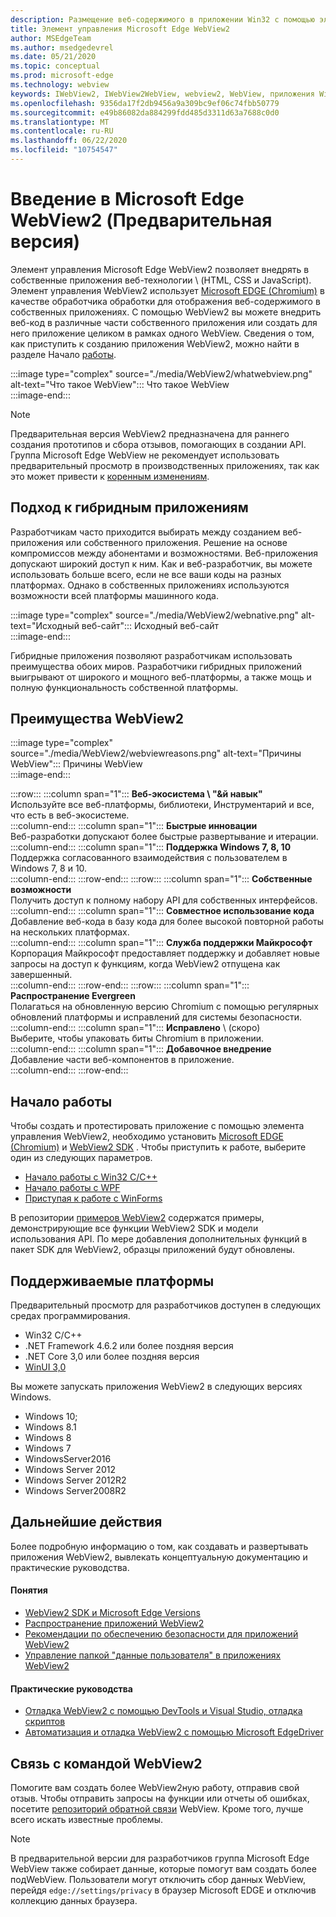 ```yaml
---
description: Размещение веб-содержимого в приложении Win32 с помощью элемента управления Microsoft Edge WebView 2
title: Элемент управления Microsoft Edge WebView2
author: MSEdgeTeam
ms.author: msedgedevrel
ms.date: 05/21/2020
ms.topic: conceptual
ms.prod: microsoft-edge
ms.technology: webview
keywords: IWebView2, IWebView2WebView, webview2, WebView, приложения Win32, Win32, EDGE, ICoreWebView2, CoreWebView2, ICoreWebView2Host, элементы управления браузером, EDGE HTML, Windows Forms, WinForms, WPF, .NET
ms.openlocfilehash: 9356da17f2db9456a9a309bc9ef06c74fbb50779
ms.sourcegitcommit: e49b86082da884299fdd485d3311d63a7688c0d0
ms.translationtype: MT
ms.contentlocale: ru-RU
ms.lasthandoff: 06/22/2020
ms.locfileid: "10754547"
---
```

# Введение в Microsoft Edge WebView2 (Предварительная версия)  

Элемент управления Microsoft Edge WebView2 позволяет внедрять в собственные приложения веб-технологии \ (HTML, CSS и JavaScript).  Элемент управления WebView2 использует [Microsoft EDGE (Chromium)](https://www.microsoftedgeinsider.com) в качестве обработчика обработки для отображения веб-содержимого в собственных приложениях.  С помощью WebView2 вы можете внедрить веб-код в различные части собственного приложения или создать для него приложение целиком в рамках одного WebView.  Сведения о том, как приступить к созданию приложения WebView2, можно найти в разделе Начало [работы](./index.md#getting-started).  

:::image type="complex" source="./media/WebView2/whatwebview.png" alt-text="Что такое WebView":::
   Что такое WebView  
:::image-end:::  

> [!NOTE]
> Предварительная версия WebView2 предназначена для раннего создания прототипов и сбора отзывов, помогающих в создании API.  Группа Microsoft Edge WebView не рекомендует использовать предварительный просмотр в производственных приложениях, так как это может привести к [коренным изменениям](./releasenotes.md).  

## Подход к гибридным приложениям  

Разработчикам часто приходится выбирать между созданием веб-приложения или собственного приложения.  Решение на основе компромиссов между абонентами и возможностями.  Веб-приложения допускают широкий доступ к ним.  Как и веб-разработчик, вы можете использовать больше всего, если не все ваши коды на разных платформах.  Однако в собственных приложениях используются возможности всей платформы машинного кода.  

:::image type="complex" source="./media/WebView2/webnative.png" alt-text="Исходный веб-сайт":::
   Исходный веб-сайт  
:::image-end:::  

Гибридные приложения позволяют разработчикам использовать преимущества обоих миров.  Разработчики гибридных приложений выигрывают от широкого и мощного веб-платформы, а также мощь и полную функциональность собственной платформы.  

## Преимущества WebView2   

:::image type="complex" source="./media/WebView2/webviewreasons.png" alt-text="Причины WebView":::
   Причины WebView  
:::image-end:::  

:::row:::
   :::column span="1":::
      **Веб-экосистема \ "&й навык"**  
      Используйте все веб-платформы, библиотеки, Инструментарий и все, что есть в веб-экосистеме.  
   :::column-end:::
   :::column span="1":::
      **Быстрые инновации**  
      Веб-разработки допускают более быстрые развертывание и итерации.  
   :::column-end:::
   :::column span="1":::
      **Поддержка Windows 7, 8, 10**  
      Поддержка согласованного взаимодействия с пользователем в Windows 7, 8 и 10.  
   :::column-end:::
:::row-end:::
:::row:::
   :::column span="1":::
      **Собственные возможности**  
      Получить доступ к полному набору API для собственных интерфейсов.  
   :::column-end:::
   :::column span="1":::
      **Совместное использование кода**  
      Добавление веб-кода в базу кода для более высокой повторной работы на нескольких платформах.  
   :::column-end:::
   :::column span="1":::
      **Служба поддержки Майкрософт**  
      Корпорация Майкрософт предоставляет поддержку и добавляет новые запросы на доступ к функциям, когда WebView2 отпущена как завершенный.  
   :::column-end:::
:::row-end:::
:::row:::
   :::column span="1":::
      **Распространение Evergreen**  
      Полагаться на обновленную версию Chromium с помощью регулярных обновлений платформы и исправлений для системы безопасности.  
   :::column-end:::
   :::column span="1":::
      **Исправлено** \ (скоро)  
      Выберите, чтобы упаковать биты Chromium в приложении.  
   :::column-end:::
   :::column span="1":::
      **Добавочное внедрение**  
      Добавление части веб-компонентов в приложение.  
   :::column-end:::
:::row-end:::

## Начало работы  

Чтобы создать и протестировать приложение с помощью элемента управления WebView2, необходимо установить [Microsoft EDGE (Chromium)](https://www.microsoftedgeinsider.com/download) и [WebView2 SDK](https://aka.ms/webviewnuget) .  Чтобы приступить к работе, выберите один из следующих параметров.  

*   [Начало работы с Win32 C/C++](./gettingstarted/win32.md)  
*   [Начало работы с WPF](./gettingstarted/wpf.md)  
*   [Приступая к работе с WinForms](./gettingstarted/winforms.md)  

В репозитории [примеров WebView2](https://github.com/MicrosoftEdge/WebView2Samples) содержатся примеры, демонстрирующие все функции WebView2 SDK и модели использования API. По мере добавления дополнительных функций в пакет SDK для WebView2, образцы приложений будут обновлены.   

## Поддерживаемые платформы  

Предварительный просмотр для разработчиков доступен в следующих средах программирования.  

*   Win32 C/C++  
*   .NET Framework 4.6.2 или более поздняя версия  
*   .NET Core 3,0 или более поздняя версия  
*   [WinUI 3,0](/uwp/toolkits/winui3/)  

Вы можете запускать приложения WebView2 в следующих версиях Windows.  

*   Windows 10;  
*   Windows 8.1  
*   Windows 8  
*   Windows 7  
*   WindowsServer2016  
*   Windows Server 2012  
*   Windows Server 2012R2  
*   Windows Server2008R2  

## Дальнейшие действия  

Более подробную информацию о том, как создавать и развертывать приложения WebView2, вывлекать концептуальную документацию и практические руководства.  

#### Понятия  

*   [WebView2 SDK и Microsoft Edge Versions](./concepts/versioning.md)
*   [Распространение приложений WebView2](./concepts/distribution.md)  
*   [Рекомендации по обеспечению безопасности для приложений WebView2](./concepts/security.md)
*   [Управление папкой "данные пользователя" в приложениях WebView2](./concepts/userdatafolder.md)
 
#### Практические руководства  

*   [Отладка WebView2 с помощью DevTools и Visual Studio, отладка скриптов](./howto/debug.md)  
*   [Автоматизация и отладка WebView2 с помощью Microsoft EdgeDriver](./howto/webdriver.md)  

## Связь с командой WebView2  

Помогите вам создать более WebView2ную работу, отправив свой отзыв.  Чтобы отправить запросы на функции или отчеты об ошибках, посетите [репозиторий обратной связи](https://aka.ms/webviewfeedback) WebView.  Кроме того, лучше всего искать известные проблемы.  

> [!NOTE]
> В предварительной версии для разработчиков группа Microsoft Edge WebView также собирает данные, которые помогут вам создать более подWebView.  Пользователи могут отключить сбор данных WebView, перейдя `edge://settings/privacy` в браузер Microsoft EDGE и отключив коллекцию данных браузера.  
